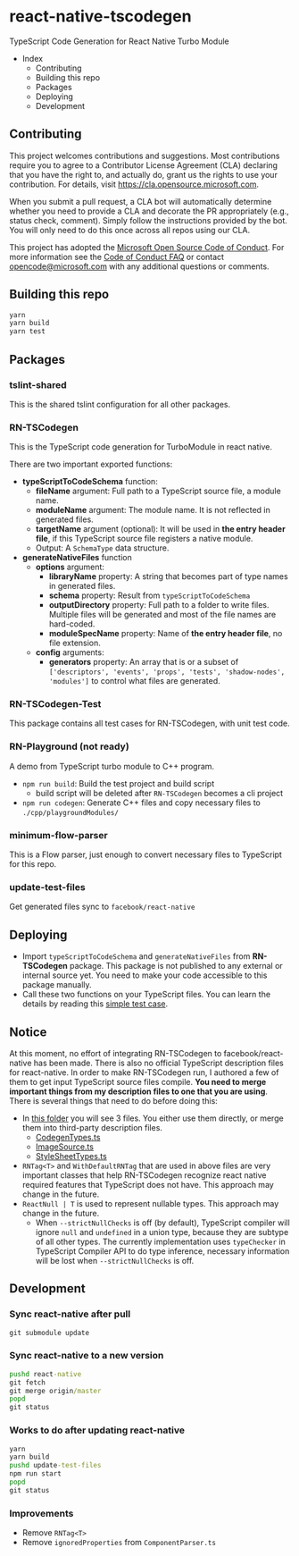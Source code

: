 # react-native-tscodegen

TypeScript Code Generation for React Native Turbo Module

- Index
  - Contributing
  - Building this repo
  - Packages
  - Deploying
  - Development

## Contributing

This project welcomes contributions and suggestions.  Most contributions require you to agree to a
Contributor License Agreement (CLA) declaring that you have the right to, and actually do, grant us
the rights to use your contribution. For details, visit https://cla.opensource.microsoft.com.

When you submit a pull request, a CLA bot will automatically determine whether you need to provide
a CLA and decorate the PR appropriately (e.g., status check, comment). Simply follow the instructions
provided by the bot. You will only need to do this once across all repos using our CLA.

This project has adopted the [Microsoft Open Source Code of Conduct](https://opensource.microsoft.com/codeofconduct/).
For more information see the [Code of Conduct FAQ](https://opensource.microsoft.com/codeofconduct/faq/) or
contact [opencode@microsoft.com](mailto:opencode@microsoft.com) with any additional questions or comments.

## Building this repo

```cmd
yarn
yarn build
yarn test
```

## Packages

### tslint-shared

This is the shared tslint configuration for all other packages.

### RN-TSCodegen

This is the TypeScript code generation for TurboModule in react native.

There are two important exported functions:

- **typeScriptToCodeSchema** function:
  - **fileName** argument: Full path to a TypeScript source file, a module name.
  - **moduleName** argument: The module name. It is not reflected in generated files.
  - **targetName** argument (optional): It will be used in **the entry header file**, if this TypeScript source file registers a native module.
  - Output: A `SchemaType` data structure.
- **generateNativeFiles** function
  - **options** argument:
    - **libraryName** property: A string that becomes part of type names in generated files.
    - **schema** property: Result from `typeScriptToCodeSchema`
    - **outputDirectory** property: Full path to a folder to write files. Multiple files will be generated and most of the file names are hard-coded.
    - **moduleSpecName** property: Name of **the entry header file**, no file extension.
  - **config** arguments:
    - **generators** property: An array that is or a subset of `['descriptors', 'events', 'props', 'tests', 'shadow-nodes', 'modules']` to control what files are generated.

### RN-TSCodegen-Test

This package contains all test cases for RN-TSCodegen, with unit test code.

### RN-Playground (not ready)

A demo from TypeScript turbo module to C++ program.

- `npm run build`: Build the test project and build script
  - build script will be deleted after `RN-TSCodegen` becomes a cli project
- `npm run codegen`: Generate C++ files and copy necessary files to `./cpp/playgroundModules/`

### minimum-flow-parser

This is a Flow parser, just enough to convert necessary files to TypeScript for this repo.

### update-test-files

Get generated files sync to `facebook/react-native`

## Deploying

- Import `typeScriptToCodeSchema` and `generateNativeFiles` from **RN-TSCodegen** package. This package is not published to any external or internal source yet. You need to make your code accessible to this package manually.
- Call these two functions on your TypeScript files. You can learn the details by reading this [simple test case](./packages/RN-TSCodegen-Test/test/TestE2ECases.ts).

## Notice

At this moment, no effort of integrating RN-TSCodegen to facebook/react-native has been made.
There is also no official TypeScript description files for react-native.
In order to make RN-TSCodegen run, I authored a few of them to get input TypeScript source files compile.
**You need to merge important things from my description files to one that you are using**.
There is several things that need to do before doing this:

- In [this folder](../../tree/master/packages/RN-TSCodegen-Test/src/lib) you will see 3 files. You either use them directly, or merge them into third-party description files.
  - [CodegenTypes.ts](/packages/RN-TSCodegen-Test/src/lib/CodegenTypes.ts)
  - [ImageSource.ts](/packages/RN-TSCodegen-Test/src/lib/ImageSource.ts)
  - [StyleSheetTypes.ts](/packages/RN-TSCodegen-Test/src/lib/StyleSheetTypes.ts)
- `RNTag<T>` and `WithDefaultRNTag` that are used in above files are very important classes that help RN-TSCodegen recognize react native required features that TypeScript does not have. This approach may change in the future.
- `ReactNull | T` is used to represent nullable types. This approach may change in the future.
  - When `--strictNullChecks` is off (by default), TypeScript compiler will ignore `null` and `undefined` in a union type, because they are subtype of all other types. The currently implementation uses `typeChecker` in TypeScript Compiler API to do type inference, necessary information will be lost when `--strictNullChecks` is off.

## Development

### Sync react-native after pull

```cmd
git submodule update
```

### Sync react-native to a new version

```cmd
pushd react-native
git fetch
git merge origin/master
popd
git status
```

### Works to do after updating react-native

```cmd
yarn
yarn build
pushd update-test-files
npm run start
popd
git status
```

### Improvements

- Remove `RNTag<T>`
- Remove `ignoredProperties` from `ComponentParser.ts`
